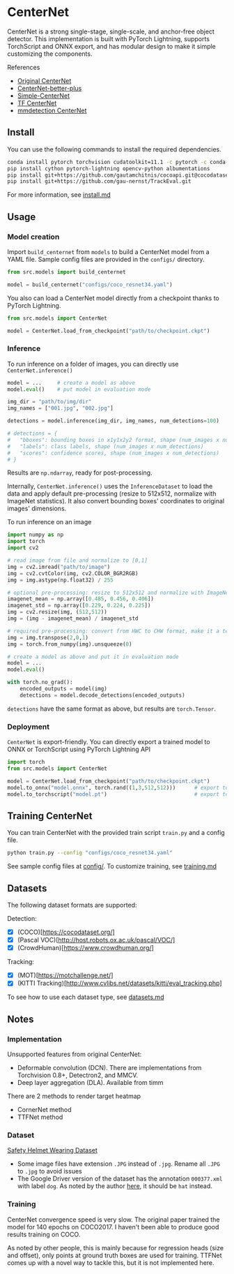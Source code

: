 # CenterNet

CenterNet is a strong single-stage, single-scale, and anchor-free object detector. This implementation is built with PyTorch Lightning, supports TorchScript and ONNX export, and has modular design to make it simple customizing the components.

References

- [Original CenterNet](https://github.com/xingyizhou/CenterNet)
- [CenterNet-better-plus](https://github.com/lbin/CenterNet-better-plus)
- [Simple-CenterNet](https://github.com/developer0hye/Simple-CenterNet)
- [TF CenterNet](https://github.com/tensorflow/models/tree/master/research/object_detection)
- [mmdetection CenterNet](https://github.com/open-mmlab/mmdetection/blob/master/mmdet/models/dense_heads/centernet_head.py)

## Install

You can use the following commands to install the required dependencies.

```bash
conda install pytorch torchvision cudatoolkit=11.1 -c pytorch -c conda-forge
pip install cython pytorch-lightning opencv-python albumentations
pip install git+https://github.com/gautamchitnis/cocoapi.git@cocodataset-master#subdirectory=PythonAPI
pip install git+https://github.com/gau-nernst/TrackEval.git
```

For more information, see [install.md](docs/install.md)

## Usage

### Model creation

Import `build_centernet` from `models` to build a CenterNet model from a YAML file. Sample config files are provided in the `configs/` directory.

```python
from src.models import build_centernet

model = build_centernet("configs/coco_resnet34.yaml")
```

You also can load a CenterNet model directly from a checkpoint thanks to PyTorch Lightning.

```python
from src.models import CenterNet

model = CenterNet.load_from_checkpoint("path/to/checkpoint.ckpt")
```

### Inference

To run inference on a folder of images, you can directly use `CenterNet.inference()`

```python
model = ...     # create a model as above
model.eval()    # put model in evaluation mode

img_dir = "path/to/img/dir"
img_names = ["001.jpg", "002.jpg"]

detections = model.inference(img_dir, img_names, num_detections=100)

# detections = {
#   "bboxes": bounding boxes in x1y1x2y2 format, shape (num_images x num_detections x 4)
#   "labels": class labels, shape (num_images x num_detections)
#   "scores": confidence scores, shape (num_images x num_detections)
# }
```

Results are `np.ndarray`, ready for post-processing.

Internally, `CenterNet.inference()` uses the `InferenceDataset` to load the data and apply default pre-processing (resize to 512x512, normalize with ImageNet statistics). It also convert bounding boxes' coordinates to original images' dimensions.

To run inference on an image

```python
import numpy as np
import torch
import cv2

# read image from file and normalize to [0,1]
img = cv2.imread("path/to/image")
img = cv2.cvtColor(img, cv2.COLOR_BGR2RGB)
img = img.astype(np.float32) / 255

# optional pre-processing: resize to 512x512 and normalize with ImageNet statistics
imagenet_mean = np.array([0.485, 0.456, 0.406])
imagenet_std = np.array([0.229, 0.224, 0.225])
img = cv2.resize(img, (512,512))
img = (img - imagenet_mean) / imagenet_std

# required pre-processing: convert from HWC to CHW format, make it a tensor and add batch dimension
img = img.transpose(2,0,1)
img = torch.from_numpy(img).unsqueeze(0)

# create a model as above and put it in evaluation mode
model = ...     
model.eval()

with torch.no_grad():
    encoded_outputs = model(img)
    detections = model.decode_detections(encoded_outputs)
```

`detections` have the same format as above, but results are `torch.Tensor`.

### Deployment

`CenterNet` is export-friendly. You can directly export a trained model to ONNX or TorchScript using PyTorch Lightning API

```python
import torch
from src.models import CenterNet

model = CenterNet.load_from_checkpoint("path/to/checkpoint.ckpt")
model.to_onnx("model.onnx", torch.rand((1,3,512,512)))      # export to ONNX
model.to_torchscript("model.pt")                            # export to TorchScript
```

## Training CenterNet

You can train CenterNet with the provided train script `train.py` and a config file.

```bash
python train.py --config "configs/coco_resnet34.yaml"
```

See sample config files at [config/](config/). To customize training, see [training.md](docs/training)

## Datasets

The following dataset formats are supported:

Detection:

- [x] (COCO)[https://cocodataset.org/]
- [x] (Pascal VOC)[http://host.robots.ox.ac.uk/pascal/VOC/]
- [x] (CrowdHuman)[https://www.crowdhuman.org/]

Tracking:

- [x] (MOT)[https://motchallenge.net/]
- [x] (KITTI Tracking)[http://www.cvlibs.net/datasets/kitti/eval_tracking.php]

To see how to use each dataset type, see [datasets.md](docs/datasets.md)

## Notes

### Implementation

Unsupported features from original CenterNet:

- Deformable convolution (DCN). There are implementations from Torchvision 0.8+, Detectron2, and MMCV.
- Deep layer aggregation (DLA). Available from timm

There are 2 methods to render target heatmap

- CornerNet method
- TTFNet method

### Dataset

[Safety Helmet Wearing Dataset](https://github.com/njvisionpower/Safety-Helmet-Wearing-Dataset/)

- Some image files have extension `.JPG` instead of `.jpg`. Rename all `.JPG` to `.jpg` to avoid issues
- The Google Driver version of the dataset has the annotation `000377.xml` with label `dog`. As noted by the author [here](https://github.com/njvisionpower/Safety-Helmet-Wearing-Dataset/issues/18), it should be `hat` instead.

### Training

CenterNet convergence speed is very slow. The original paper trained the model for 140 epochs on COCO2017. I haven't been able to produce good results training on COCO.

As noted by other people, this is mainly because for regression heads (size and offset), only points at ground truth boxes are used for training. TTFNet comes up with a novel way to tackle this, but it is not implemented here.
